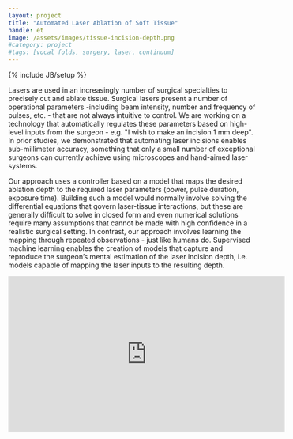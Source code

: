 ```yaml
---
layout: project
title: "Automated Laser Ablation of Soft Tissue"
handle: et
image: /assets/images/tissue-incision-depth.png
#category: project
#tags: [vocal folds, surgery, laser, continuum]
---
```

{% include JB/setup %}

Lasers are used in an increasingly number of surgical specialties to precisely cut and ablate tissue. Surgical lasers present a number of operational parameters -including beam intensity, number and frequency of pulses, etc. - that are not always intuitive to control. We are working on a technology that automatically regulates these parameters based on high-level inputs from the surgeon - e.g. "I wish to make an incision 1 mm deep". In prior studies, we demonstrated that automating laser incisions enables sub-millimeter accuracy, something that only a small number of exceptional surgeons can currently achieve using microscopes and hand-aimed laser systems.

Our approach uses a controller based on a model that maps the desired ablation depth to the required laser parameters (power, pulse duration, exposure time). Building such a model would normally involve solving the differential equations that govern laser-tissue interactions, but these are generally difficult to solve in closed form and even numerical solutions require many assumptions that cannot be made with high confidence in a realistic surgical setting. In contrast, our approach involves learning the mapping through repeated observations - just like humans do. Supervised machine learning enables the creation of models that capture and reproduce the surgeon’s mental estimation of the laser incision depth, i.e. models capable of mapping the laser inputs to the resulting depth.


<iframe width="560" height="315" src="https://www.youtube.com/embed/vDfdoLf9J3s" frameborder="0" allow="accelerometer; autoplay; encrypted-media; gyroscope; picture-in-picture" allowfullscreen></iframe>
